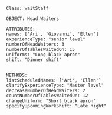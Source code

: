     Class: waitStaff

    OBJECT: Head Waiters
    
    ATTRIBUTES:
    names: ['Ari', 'Giovanni', 'Ellen']
    experienceType: "senior level"
    numberOfHeadWaiters: 3
    numberOfTablesWaitedOn: 15
    uniforms: "Long black apron"
    shift: "Dinner shift" 


    METHODS:
    listScheduledNames: ['Ari', 'Ellen']
    clarifyExperienceType: "Master level"
    decreaseNumberOfHeadWaiters: 2
    countNumberOfTablesWaitedOn: 12
    changeUniform: "Short black apron"
    specifyUpcomingWorkShift: "Late night"
